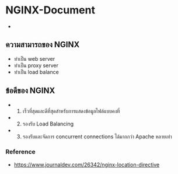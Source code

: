 # NGINX-Document



- 

## ความสามารถของ NGINX

- ทำเป็น web server
- ทำเป็น proxy server
- ทำเป็น load balance 

## ข้อดีของ NGINX

- 1. เร็วที่สุดและดีที่สุดสำหรับการแสดงข้อมูลไฟล์แบบคงที่

- 2. รองรับ Load Balancing

- 3. รองรับและจัดการ  concurrent connections ได้มากกว่า Apache หลายเท่า

### Reference 

- https://www.journaldev.com/26342/nginx-location-directive
